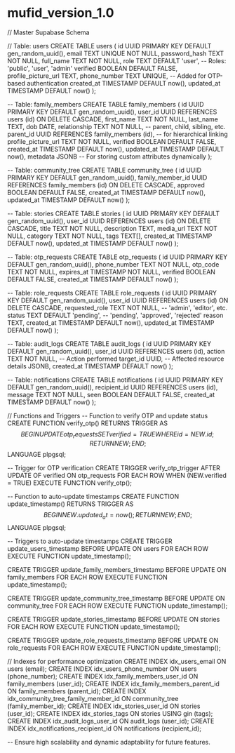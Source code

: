# mufid_version_1.0

// Master Supabase Schema

// Table: users
CREATE TABLE users (
    id UUID PRIMARY KEY DEFAULT gen_random_uuid(),
    email TEXT UNIQUE NOT NULL,
    password_hash TEXT NOT NULL,
    full_name TEXT NOT NULL,
    role TEXT DEFAULT 'user', -- Roles: 'public', 'user', 'admin'
    verified BOOLEAN DEFAULT FALSE,
    profile_picture_url TEXT,
    phone_number TEXT UNIQUE, -- Added for OTP-based authentication
    created_at TIMESTAMP DEFAULT now(),
    updated_at TIMESTAMP DEFAULT now()
);

-- Table: family_members
CREATE TABLE family_members (
    id UUID PRIMARY KEY DEFAULT gen_random_uuid(),
    user_id UUID REFERENCES users (id) ON DELETE CASCADE,
    first_name TEXT NOT NULL,
    last_name TEXT,
    dob DATE,
    relationship TEXT NOT NULL, -- parent, child, sibling, etc.
    parent_id UUID REFERENCES family_members (id), -- for hierarchical linking
    profile_picture_url TEXT NOT NULL,
    verified BOOLEAN DEFAULT FALSE,
    created_at TIMESTAMP DEFAULT now(),
    updated_at TIMESTAMP DEFAULT now(),
    metadata JSONB -- For storing custom attributes dynamically
);

-- Table: community_tree
CREATE TABLE community_tree (
    id UUID PRIMARY KEY DEFAULT gen_random_uuid(),
    family_member_id UUID REFERENCES family_members (id) ON DELETE CASCADE,
    approved BOOLEAN DEFAULT FALSE,
    created_at TIMESTAMP DEFAULT now(),
    updated_at TIMESTAMP DEFAULT now()
);

-- Table: stories
CREATE TABLE stories (
    id UUID PRIMARY KEY DEFAULT gen_random_uuid(),
    user_id UUID REFERENCES users (id) ON DELETE CASCADE,
    title TEXT NOT NULL,
    description TEXT,
    media_url TEXT NOT NULL,
    category TEXT NOT NULL,
    tags TEXT[],
    created_at TIMESTAMP DEFAULT now(),
    updated_at TIMESTAMP DEFAULT now()
);

-- Table: otp_requests
CREATE TABLE otp_requests (
    id UUID PRIMARY KEY DEFAULT gen_random_uuid(),
    phone_number TEXT NOT NULL,
    otp_code TEXT NOT NULL,
    expires_at TIMESTAMP NOT NULL,
    verified BOOLEAN DEFAULT FALSE,
    created_at TIMESTAMP DEFAULT now()
);

-- Table: role_requests
CREATE TABLE role_requests (
    id UUID PRIMARY KEY DEFAULT gen_random_uuid(),
    user_id UUID REFERENCES users (id) ON DELETE CASCADE,
    requested_role TEXT NOT NULL, -- 'admin', 'editor', etc.
    status TEXT DEFAULT 'pending', -- 'pending', 'approved', 'rejected'
    reason TEXT,
    created_at TIMESTAMP DEFAULT now(),
    updated_at TIMESTAMP DEFAULT now()
);

-- Table: audit_logs
CREATE TABLE audit_logs (
    id UUID PRIMARY KEY DEFAULT gen_random_uuid(),
    user_id UUID REFERENCES users (id),
    action TEXT NOT NULL, -- Action performed
    target_id UUID, -- Affected resource
    details JSONB,
    created_at TIMESTAMP DEFAULT now()
);

-- Table: notifications
CREATE TABLE notifications (
    id UUID PRIMARY KEY DEFAULT gen_random_uuid(),
    recipient_id UUID REFERENCES users (id),
    message TEXT NOT NULL,
    seen BOOLEAN DEFAULT FALSE,
    created_at TIMESTAMP DEFAULT now()
);

// Functions and Triggers
-- Function to verify OTP and update status
CREATE FUNCTION verify_otp() RETURNS TRIGGER AS $$
BEGIN
    UPDATE otp_requests SET verified = TRUE WHERE id = NEW.id;
    RETURN NEW;
END;
$$ LANGUAGE plpgsql;

-- Trigger for OTP verification
CREATE TRIGGER verify_otp_trigger
AFTER UPDATE OF verified ON otp_requests
FOR EACH ROW
WHEN (NEW.verified = TRUE)
EXECUTE FUNCTION verify_otp();

-- Function to auto-update timestamps
CREATE FUNCTION update_timestamp() RETURNS TRIGGER AS $$
BEGIN
    NEW.updated_at = now();
    RETURN NEW;
END;
$$ LANGUAGE plpgsql;

-- Triggers to auto-update timestamps
CREATE TRIGGER update_users_timestamp
BEFORE UPDATE ON users
FOR EACH ROW
EXECUTE FUNCTION update_timestamp();

CREATE TRIGGER update_family_members_timestamp
BEFORE UPDATE ON family_members
FOR EACH ROW
EXECUTE FUNCTION update_timestamp();

CREATE TRIGGER update_community_tree_timestamp
BEFORE UPDATE ON community_tree
FOR EACH ROW
EXECUTE FUNCTION update_timestamp();

CREATE TRIGGER update_stories_timestamp
BEFORE UPDATE ON stories
FOR EACH ROW
EXECUTE FUNCTION update_timestamp();

CREATE TRIGGER update_role_requests_timestamp
BEFORE UPDATE ON role_requests
FOR EACH ROW
EXECUTE FUNCTION update_timestamp();

// Indexes for performance optimization
CREATE INDEX idx_users_email ON users (email);
CREATE INDEX idx_users_phone_number ON users (phone_number);
CREATE INDEX idx_family_members_user_id ON family_members (user_id);
CREATE INDEX idx_family_members_parent_id ON family_members (parent_id);
CREATE INDEX idx_community_tree_family_member_id ON community_tree (family_member_id);
CREATE INDEX idx_stories_user_id ON stories (user_id);
CREATE INDEX idx_stories_tags ON stories USING gin (tags);
CREATE INDEX idx_audit_logs_user_id ON audit_logs (user_id);
CREATE INDEX idx_notifications_recipient_id ON notifications (recipient_id);

-- Ensure high scalability and dynamic adaptability for future features.
